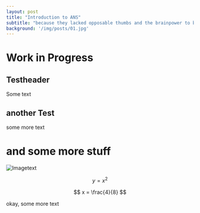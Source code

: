 ```yaml
---
layout: post
title: "Introduction to ANS"
subtitle: "because they lacked opposable thumbs and the brainpower to build a space program."
background: '/img/posts/01.jpg'
---
```

# Work in Progress

## Testheader
Some text

## another Test
some more text

# and some more stuff
![Imagetext](/img/posts/01.jpg)

$$ y = x^2 $$

$$ x = \frac{4}{8} $$

okay, some more text